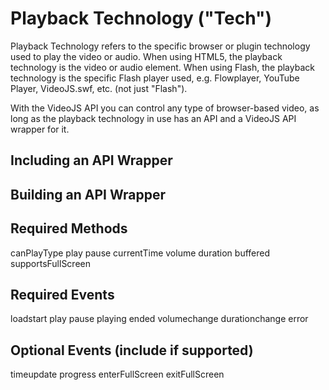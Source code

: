 Playback Technology ("Tech")
============================
Playback Technology refers to the specific browser or plugin technology used to play the video or audio. When using HTML5, the playback technology is the video or audio element. When using Flash, the playback technology is the specific Flash player used, e.g. Flowplayer, YouTube Player, VideoJS.swf, etc. (not just "Flash").

With the VideoJS API you can control any type of browser-based video, as long as the playback technology in use has an API and a VideoJS API wrapper for it.


Including an API Wrapper
------------------------


Building an API Wrapper
-----------------------



Required Methods
----------------
canPlayType
play
pause
currentTime
volume
duration
buffered
supportsFullScreen

Required Events
---------------
loadstart
play
pause
playing
ended
volumechange
durationchange
error

Optional Events (include if supported)
--------------------------------------
timeupdate
progress
enterFullScreen
exitFullScreen
